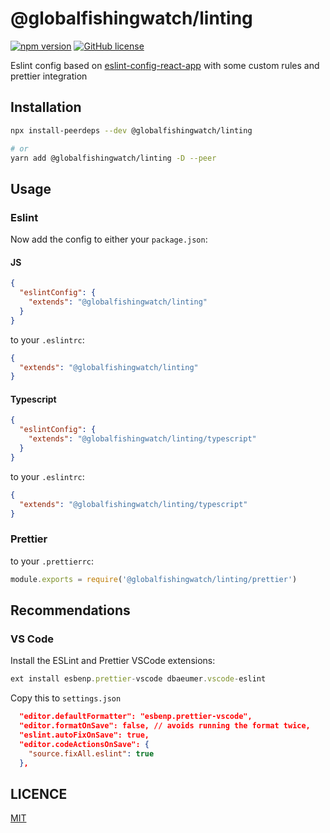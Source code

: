 # @globalfishingwatch/linting

[![npm version](https://badge.fury.io/js/%40satellitestudio%2Feslint-config.svg)](https://badge.fury.io/js/%40satellitestudio%2Feslint-config)
[![GitHub license](https://img.shields.io/github/license/satellitestudio/eslint-config.svg)](https://github.com/satellitestudio/eslint-config/blob/master/LICENCE)

Eslint config based on [eslint-config-react-app](https://www.npmjs.com/package/eslint-config-react-app) with some custom rules and prettier integration

## Installation

```sh
npx install-peerdeps --dev @globalfishingwatch/linting

# or
yarn add @globalfishingwatch/linting -D --peer
```

## Usage

### Eslint

Now add the config to either your `package.json`:

#### JS

```json
{
  "eslintConfig": {
    "extends": "@globalfishingwatch/linting"
  }
}
```

to your `.eslintrc`:

```json
{
  "extends": "@globalfishingwatch/linting"
}
```

#### Typescript

```json
{
  "eslintConfig": {
    "extends": "@globalfishingwatch/linting/typescript"
  }
}
```

to your `.eslintrc`:

```json
{
  "extends": "@globalfishingwatch/linting/typescript"
}
```

### Prettier

to your `.prettierrc`:

```js
module.exports = require('@globalfishingwatch/linting/prettier')
```

## Recommendations

### VS Code

Install the ESLint and Prettier VSCode extensions:

```js
ext install esbenp.prettier-vscode dbaeumer.vscode-eslint
```

Copy this to `settings.json`

```json
  "editor.defaultFormatter": "esbenp.prettier-vscode",
  "editor.formatOnSave": false, // avoids running the format twice,
  "eslint.autoFixOnSave": true,
  "editor.codeActionsOnSave": {
    "source.fixAll.eslint": true
  },
```

## LICENCE

[MIT](LICENCE)
